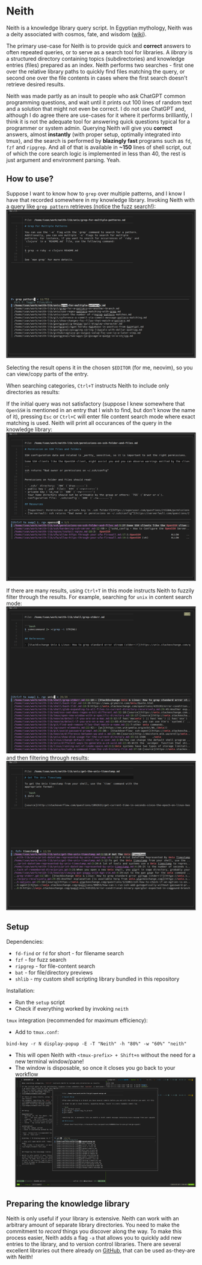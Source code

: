 # Neith

Neith is a knowledge library query script. In Egyptian mythology, Neith was a deity associated with cosmos, fate, and wisdom ([wiki](https://en.wikipedia.org/wiki/Neith)).

The primary use-case for Neith is to provide quick and **correct** answers to often repeated queries, or to serve as a search tool for libraries. A *library* is a structured directory containing topics (subdirectories) and knowledge entries (files) prepared as an index. Neith performs two searches - first one over the relative library paths to quickly find files matching the query, or second one over the file contents in cases where the first search doesn't retrieve desired results.

Neith was made partly as an insult to people who ask ChatGPT common programming questions, and wait until it prints out 100 lines of random text and a solution that might not even be correct. I do not use ChatGPT and, although I do agree there are use-cases for it where it performs brilliantly, I think it is not the adequate tool for answering quick questions typical for a programmer or system admin. Querying Neith will give you **correct** answers, almost **instantly** (with proper setup, optimally integrated into tmux), and the search is performed by **blazingly fast** programs such as `fd`, `fzf` and `ripgrep`. And all of that is available in **~150** lines of shell script, out of which the core search logic is implemented in less than 40, the rest is just argument and environment parsing. Yeah.


## How to use?

Suppose I want to know how to `grep` over multiple patterns, and I know I have that recorded somewhere in my knowledge library. Invoking Neith with a query like `grep pattern` retrieves (notice the fuzz search!):
![](images/example-init.png)

Selecting the result opens it in the chosen `$EDITOR` (for me, neovim), so you can view/copy parts of the entry.

When searching categories, `Ctrl+T` instructs Neith to include only directories as results:

If the initial query was not satisfactory (suppose I knew somewhere that `OpenSSH` is mentioned in an entry that I wish to find, but don't know the name of it), pressing `Esc` or `Ctrl+C` will enter file content search mode where exact matching is used. Neith will print all occurances of the query in the knowledge library:
![](images/example-next.png)

If there are many results, using `Ctrl+T` in this mode instructs Neith to fuzzily filter through the results.
For example, searching for `unix` in content search mode:
![](images/example-next-alt-1.png)
and then filtering through results:
![](images/example-next-alt-2.png)


## Setup

Dependencies:
- `fd-find` or `fd` for short - for filename search 
- `fzf` - for fuzz search
- `ripgrep` - for file-content search
- `bat` - for file/directory previews
- `shlib` - my custom shell scripting library bundled in this repository

Installation:
- Run the `setup` script
- Check if everything worked by invoking `neith`

`tmux` integration (recommended for maximum efficiency):
- Add to `tmux.conf`:
```
bind-key -r N display-popup -E -T "Neith" -h "80%" -w "60%" "neith"
```
- This will open Neith with `<tmux-prefix> + Shift+n` without the need for a new terminal window/pane!
- The window is disposable, so once it closes you go back to your workflow
![](images/example-tmux.png)


## Preparing the knowledge library

Neith is only useful if your library is extensive. Neith can work with an arbitrary amount of separate library directories. You need to make the commitment to _record_ things you discover along the way. To make this process easier, Neith adds a flag `-a` that allows you to quickly add new entries to the library, and to version control libraries. There are several excellent libraries out there already on [GitHub](https://github.com/topics/today-i-learned), that can be used as-they-are with Neith! 

